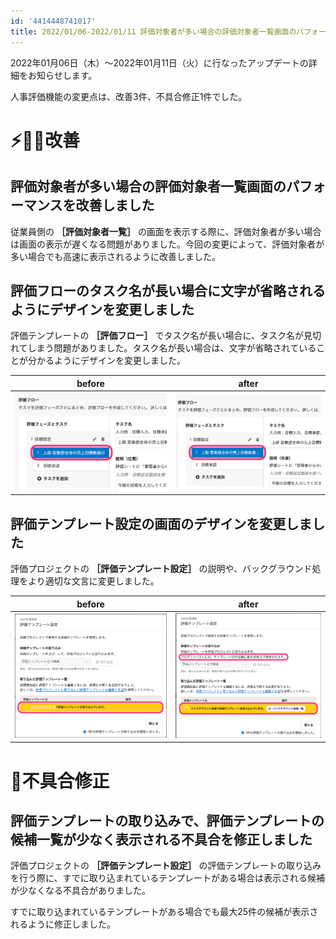 ```yaml
---
id: '4414448741017'
title: 2022/01/06-2022/01/11 評価対象者が多い場合の評価対象者一覧画面のパフォーマンスを改善しました 他3件
---
```

2022年01月06日（木）〜2022年01月11日（火）に行なったアップデートの詳細をお知らせします。

人事評価機能の変更点は、改善3件、不具合修正1件でした。

# ⚡️🚸💬改善

## 評価対象者が多い場合の評価対象者一覧画面のパフォーマンスを改善しました

従業員側の **［評価対象者一覧］** の画面を表示する際に、評価対象者が多い場合は画面の表示が遅くなる問題がありました。今回の変更によって、評価対象者が多い場合でも高速に表示されるように改善しました。

## 評価フローのタスク名が長い場合に文字が省略されるようにデザインを変更しました

評価テンプレートの **［評価フロー］** でタスク名が長い場合に、タスク名が見切れてしまう問題がありました。タスク名が長い場合は、文字が省略されていることが分かるようにデザインを変更しました。

| before | after |
| --- | --- |
| ![001_before.png](./001_before.png) | ![001_after.png](./001_after.png) |

## 評価テンプレート設定の画面のデザインを変更しました

評価プロジェクトの **［評価テンプレート設定］** の説明や、バックグラウンド処理をより適切な文言に変更しました。

| before | after |
| --- | --- |
| ![002_before.png](./002_before.png) | ![002_after.png](./002_after.png) |

# 🐛不具合修正

## 評価テンプレートの取り込みで、評価テンプレートの候補一覧が少なく表示される不具合を修正しました

評価プロジェクトの **［評価テンプレート設定］** の評価テンプレートの取り込みを行う際に、すでに取り込まれているテンプレートがある場合は表示される候補が少なくなる不具合がありました。

すでに取り込まれているテンプレートがある場合でも最大25件の候補が表示されるように修正しました。
